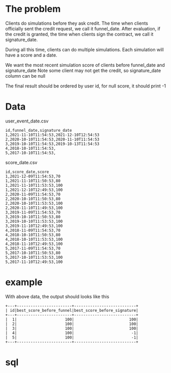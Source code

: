 # The problem

Clients do simulations before they ask credit. The time when clients officially sent the credit request, we call it
funnel_date. After evaluation, if the credit is granted, the time when clients sign the contract, we call it
signature_date.

During all this time, clients can do multiple simulations. Each simulation will have a score and a date.

We want the most recent simulation score of clients before funnel_date and signature_date Note some client may not get
the credit, so signature_date column can be null

The final result should be ordered by user id, for null score, it should print -1

# Data

user_event_date.csv

```text
id,funnel_date,signature_date
1,2021-11-10T11:54:53,2021-12-10T12:54:53
2,2020-10-10T11:54:53,2020-11-10T11:54:53
3,2019-10-10T11:54:53,2019-10-13T11:54:53
4,2018-10-10T11:54:53,
5,2017-10-10T11:54:53,
```

score_date.csv

```text
id,score_date,score
1,2021-12-09T11:54:53,70
1,2021-11-10T11:50:53,80
1,2021-11-10T11:53:53,100
1,2021-12-10T12:49:53,100
2,2020-11-09T11:54:53,70
2,2020-10-10T11:50:53,80
2,2020-10-10T11:53:53,100
2,2020-11-10T11:49:53,100
3,2019-11-09T11:54:53,70
3,2019-10-10T11:50:53,80
3,2019-10-10T11:53:53,100
3,2019-11-10T12:49:53,100
4,2018-11-09T11:54:53,70
4,2018-10-10T11:50:53,80
4,2018-10-10T11:53:53,100
4,2018-11-10T12:49:53,100
5,2017-11-09T11:54:53,70
5,2017-10-10T11:50:53,80
5,2017-10-10T11:53:53,100
5,2017-11-10T12:49:53,100
```

# example

With above data, the output should looks like this

```text
+---+------------------------+---------------------------+
| id|best_score_before_funnel|best_score_before_signature|
+---+------------------------+---------------------------+
|  1|                     100|                        100|
|  2|                     100|                        100|
|  3|                     100|                        100|
|  4|                     100|                         -1|
|  5|                     100|                         -1|
+---+------------------------+---------------------------+
```

# sql

```sql

```